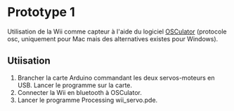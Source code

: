 Prototype 1
===========

Utilisation de la Wii comme capteur à l'aide du logiciel [OSCulator](http://www.osculator.net/) (protocole osc, uniquement pour Mac mais des alternatives existes pour Windows).

Utiisation
----------
1. Brancher la carte Arduino commandant les deux servos-moteurs en USB. Lancer le programme sur la carte.
2. Connecter la Wii en bluetooth à OSCulator.
4. Lancer le programme Processing wii_servo.pde.


